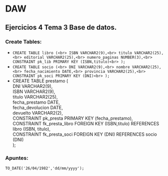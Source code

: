 # DAW

## Ejercicios 4 Tema 3 Base de datos.

### Create Tables:

- `CREATE TABLE libro (<br>
    ISBN VARCHAR2(9),<br>
    titulo VARCHAR2(25),<br>
    editorial VARCHAR2(25),<br>
    numero_paginas NUMBER(3),<br>
    CONSTRAINT pk_lib PRIMARY KEY (ISBN,titulo)<br>
  );`
- `CREATE TABLE socio (<br>
    DNI VARCHAR2(9),<br>
    nombre VARCHAR2(25),<br>
    fecha_nacimiento DATE,<br>
    provincia VARCHAR2(25),<br>
    CONSTRAINT pk_soci PRIMARY KEY (DNI)<br>
  );`
- CREATE TABLE prestamo (<br>
    DNI VARCHAR2(9),<br>
    ISBN VARCHAR2(9),<br>
    titulo VARCHAR2(25),<br>
    fecha_prestamo DATE,<br>
    fecha_devolucion DATE,<br>
    devuelto VARCHAR2(2),<br>
    CONSTRAINT pk_presta PRIMARY KEY (fecha_prestamo),<br>
    CONSTRAINT fk_presta_libro FOREIGN KEY (ISBN,titulo) REFERENCES libro (ISBN, titulo),<br>
    CONSTRAINT fk_presta_soci FOREIGN KEY (DNI) REFERENCES socio (DNI)<br>
  );
### Apuntes:
`TO_DATE('26/04/1982','dd/mm/yyyy');`
